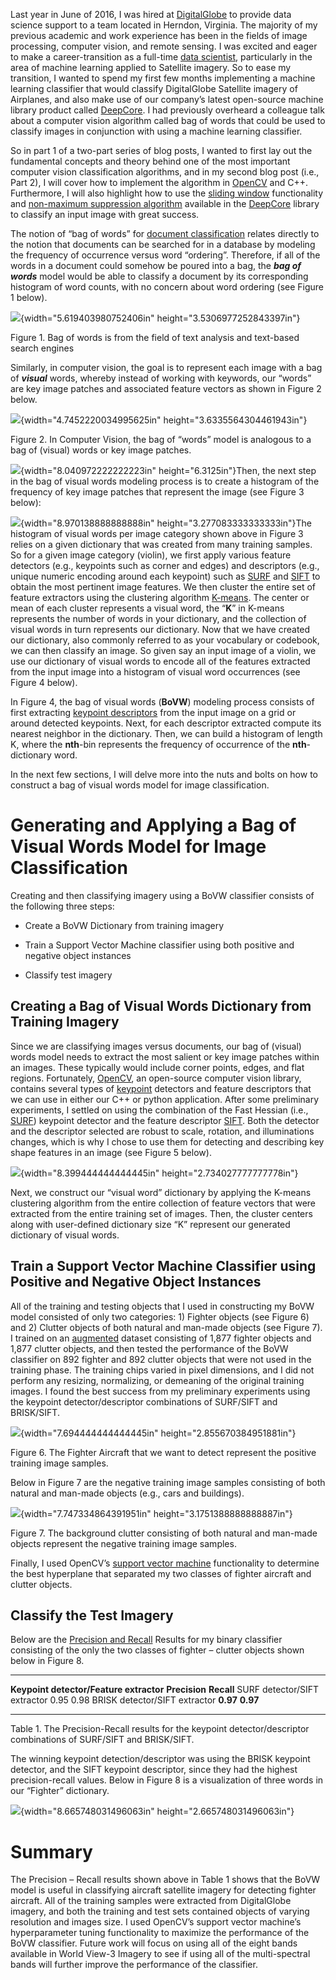 Last year in June of 2016, I was hired at
[DigitalGlobe](http://www.digitalglobe.com) to provide data science
support to a team located in Herndon, Virginia. The majority of my
previous academic and work experience has been in the fields of image
processing, computer vision, and remote sensing. I was excited and eager
to make a career-transition as a full-time [data
scientist](http://blog.edx.org/the-importance-of-data-science-in-the-21st-century),
particularly in the area of machine learning applied to Satellite
imagery. So to ease my transition, I wanted to spend my first few months
implementing a machine learning classifier that would classify
DigitalGlobe Satellite imagery of Airplanes, and also make use of our
company’s latest open-source machine library product called
[DeepCore](https://digitalglobe.github.io/DeepCore). I had previously
overheard a colleague talk about a computer vision algorithm called bag
of words that could be used to classify images in conjunction with using
a machine learning classifier.

So in part 1 of a two-part series of blog posts, I wanted to first lay
out the fundamental concepts and theory behind one of the most important
computer vision classification algorithms, and in my second blog post
(i.e., Part 2), I will cover how to implement the algorithm in
[OpenCV](http://docs.opencv.org/3.2.0/) and C++. Furthermore, I will
also highlight how to use the [sliding
window](http://www.pyimagesearch.com/2015/03/23/sliding-windows-for-object-detection-with-python-and-opencv/)
functionality and [non-maximum suppression
algorithm](http://www.pyimagesearch.com/2015/02/16/faster-non-maximum-suppression-python/)
available in the [DeepCore](https://digitalglobe.github.io/DeepCore)
library to classify an input image with great success.

The notion of “bag of words” for [document
classification](https://en.wikipedia.org/wiki/Bag-of-words_model)
relates directly to the notion that documents can be searched for in a
database by modeling the frequency of occurrence versus word “ordering”.
Therefore, if all of the words in a document could somehow be poured
into a bag, the ***bag of words*** model would be able to classify a
document by its corresponding histogram of word counts, with no concern
about word ordering (see Figure 1 below).

![](/home/kgreen/Blob_Post/BoVW_Images/media/image1.png){width="5.619403980752406in"
height="3.5306977252843397in"}

Figure 1. Bag of words is from the field of text analysis and text-based
search engines

Similarly, in computer vision, the goal is to represent each image with
a bag of ***visual*** words, whereby instead of working with keywords,
our “words” are key image patches and associated feature vectors as
shown in Figure 2 below.

![](/home/kgreen/Blob_Post/BoVW_Images/media/image2.png){width="4.7452220034995625in"
height="3.6335564304461943in"}

Figure 2. In Computer Vision, the bag of “words” model is analogous to a
bag of (visual) words or key image patches.

![](/home/kgreen/Blob_Post/BoVW_Images/media/image3.png){width="8.040972222222223in"
height="6.3125in"}Then, the next step in the bag of visual words
modeling process is to create a histogram of the frequency of key image
patches that represent the image (see Figure 3 below):

![](/home/kgreen/Blob_Post/BoVW_Images/media/image5.png){width="8.970138888888888in"
height="3.277083333333333in"}The histogram of visual words per image
category shown above in Figure 3 relies on a given dictionary that was
created from many training samples. So for a given image category
(violin), we first apply various feature detectors (e.g., keypoints such
as corner and edges) and descriptors (e.g., unique numeric encoding
around each keypoint) such as
[SURF](http://docs.opencv.org/trunk/df/dd2/tutorial_py_surf_intro.html)
and
[SIFT](http://docs.opencv.org/trunk/da/df5/tutorial_py_sift_intro.html)
to obtain the most pertinent image features. We then cluster the entire
set of feature extractors using the clustering algorithm
[K-means](http://docs.opencv.org/trunk/d1/d5c/tutorial_py_kmeans_opencv.html).
The center or mean of each cluster represents a visual word, the “**K**”
in K-means represents the number of words in your dictionary, and the
collection of visual words in turn represents our dictionary. Now that
we have created our dictionary, also commonly referred to as your
vocabulary or codebook, we can then classify an image. So given say an
input image of a violin, we use our dictionary of visual words to encode
all of the features extracted from the input image into a histogram of
visual word occurrences (see Figure 4 below).

In Figure 4, the bag of visual words (**BoVW**) modeling process
consists of first extracting [keypoint
descriptors](http://docs.opencv.org/trunk/db/d27/tutorial_py_table_of_contents_feature2d.html)
from the input image on a grid or around detected keypoints. Next, for
each descriptor extracted compute its nearest neighbor in the
dictionary. Then, we can build a histogram of length K, where the
**nth**-bin represents the frequency of occurrence of the
**nth**-dictionary word.

In the next few sections, I will delve more into the nuts and bolts on
how to construct a bag of visual words model for image classification.

Generating and Applying a Bag of Visual Words Model for Image Classification
============================================================================

Creating and then classifying imagery using a BoVW classifier consists
of the following three steps:

-   Create a BoVW Dictionary from training imagery

-   Train a Support Vector Machine classifier using both positive and
    negative object instances

-   Classify test imagery

Creating a Bag of Visual Words Dictionary from Training Imagery
---------------------------------------------------------------

Since we are classifying images versus documents, our bag of (visual)
words model needs to extract the most salient or key image patches
within an images. These typically would include corner points, edges,
and flat regions. Fortunately, [OpenCV](http://docs.opencv.org/3.2.0/),
an open-source computer vision library, contains several types of
[keypoint](http://docs.opencv.org/trunk/db/d27/tutorial_py_table_of_contents_feature2d.html)
detectors and feature descriptors that we can use in either our C++ or
python application. After some preliminary experiments, I settled on
using the combination of the Fast Hessian (i.e.,
[SURF](http://docs.opencv.org/trunk/df/dd2/tutorial_py_surf_intro.html))
keypoint detector and the feature descriptor
[SIFT](http://docs.opencv.org/trunk/da/df5/tutorial_py_sift_intro.html).
Both the detector and the descriptor selected are robust to scale,
rotation, and illuminations changes, which is why I chose to use them
for detecting and describing key shape features in an image (see Figure
5 below).

![](/home/kgreen/Blob_Post/BoVW_Images/media/image11.jpeg){width="8.399444444444445in"
height="2.734027777777778in"}

Next, we construct our “visual word” dictionary by applying the K-means
clustering algorithm from the entire collection of feature vectors that
were extracted from the entire training set of images. Then, the cluster
centers along with user-defined dictionary size “K” represent our
generated dictionary of visual words.

Train a Support Vector Machine Classifier using Positive and Negative Object Instances
--------------------------------------------------------------------------------------

All of the training and testing objects that I used in constructing my
BoVW model consisted of only two categories: 1) Fighter objects (see
Figure 6) and 2) Clutter objects of both natural and man-made objects
(see Figure 7). I trained on an
[augmented](http://machinelearningmastery.com/improve-deep-learning-performance/)
dataset consisting of 1,877 fighter objects and 1,877 clutter objects,
and then tested the performance of the BoVW classifier on 892 fighter
and 892 clutter objects that were not used in the training phase. The
training chips varied in pixel dimensions, and I did not perform any
resizing, normalizing, or demeaning of the original training images. I
found the best success from my preliminary experiments using the
keypoint detector/descriptor combinations of SURF/SIFT and BRISK/SIFT.

![](/home/kgreen/Blob_Post/BoVW_Images/media/image15.png){width="7.694444444444445in"
height="2.855670384951881in"}

Figure 6. The Fighter Aircraft that we want to detect represent the
positive training image samples.

Below in Figure 7 are the negative training image samples consisting of
both natural and man-made objects (e.g., cars and buildings).

![](/home/kgreen/Blob_Post/BoVW_Images/media/image16.png){width="7.747334864391951in"
height="3.1751388888888887in"}

Figure 7. The background clutter consisting of both natural and man-made
objects represent the negative training image samples.

Finally, I used OpenCV’s [support vector
machine](http://opencv-python-tutroals.readthedocs.io/en/latest/py_tutorials/py_ml/py_svm/py_svm_basics/py_svm_basics.html)
functionality to determine the best hyperplane that separated my two
classes of fighter aircraft and clutter objects.

Classify the Test Imagery
-------------------------

Below are the [Precision and
Recall](https://en.wikipedia.org/wiki/Precision_and_recall) Results for
my binary classifier consisting of the only the two classes of fighter –
clutter objects shown below in Figure 8.

  ----------------------------------------- --------------- ------------
  **Keypoint detector/Feature extractor**   **Precision**   **Recall**
  SURF detector/SIFT extractor              0.95            0.98
  BRISK detector/SIFT extractor             **0.97**        **0.97**
  ----------------------------------------- --------------- ------------

Table 1. The Precision-Recall results for the keypoint
detector/descriptor combinations of SURF/SIFT and BRISK/SIFT.

The winning keypoint detection/descriptor was using the BRISK keypoint
detector, and the SIFT keypoint descriptor, since they had the highest
precision-recall values. Below in Figure 8 is a visualization of three
words in our “Fighter” dictionary.

![](/home/kgreen/Blob_Post/BoVW_Images/media/image17.png){width="8.665748031496063in"
height="2.665748031496063in"}

Summary
=======

The Precision – Recall results shown above in Table 1 shows that the
BoVW model is useful in classifying aircraft satellite imagery for
detecting fighter aircraft. All of the training samples were extracted
from DigitalGlobe imagery, and both the training and test sets contained
objects of varying resolution and images size. I used OpenCV’s support
vector machine’s hyperparameter tuning functionality to maximize the
performance of the BoVW classifier. Future work will focus on using all
of the eight bands available in World View-3 Imagery to see if using all
of the multi-spectral bands will further improve the performance of the
classifier.
